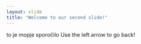 ```yaml
---
layout: slide
title: "Welcome to our second slide!"
---
```

to je mopje sporočilo
Use the left arrow to go back!
